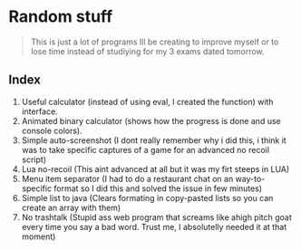 # Random stuff
> This is just a lot of programs Ill be creating to improve myself or to lose time instead of studiying for my 3 exams dated tomorrow.

## Index
1. Useful calculator (instead of using eval, I created the function) with interface.
2. Animated binary calculator (shows how the progress is done and use console colors).
3. Simple auto-screenshot (I dont really remember why i did this, i think it was to take specific captures of a game for an advanced no recoil script)
4. Lua no-recoil (This aint advanced at all but it was my firt steeps in LUA)
5. Menu item separator (I had to do a restaurant chat on an way-to-specific format so I did this and solved the issue in few minutes)
6. Simple list to java (Clears formating in copy-pasted lists so you can create an array with them)
7. No trashtalk (Stupid ass web program that screams like ahigh pitch goat every time you say a bad word. Trust me, I absolutelly needed it at that moment)
